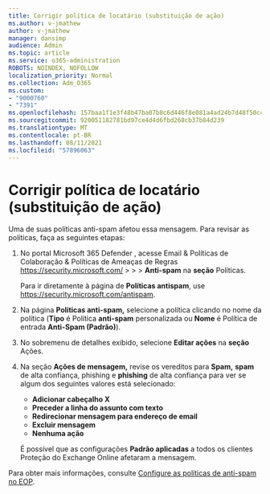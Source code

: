 ```yaml
---
title: Corrigir política de locatário (substituição de ação)
ms.author: v-jmathew
author: v-jmathew
manager: dansimp
audience: Admin
ms.topic: article
ms.service: o365-administration
ROBOTS: NOINDEX, NOFOLLOW
localization_priority: Normal
ms.collection: Adm_O365
ms.custom:
- "9000760"
- "7391"
ms.openlocfilehash: 157baa1f1e3f48b47ba07b8c6d446f8e081a4ad24b7d48f50c4fc5af5518cdd6
ms.sourcegitcommit: 920051182781bd97ce4d4d6fbd268cb37b84d239
ms.translationtype: MT
ms.contentlocale: pt-BR
ms.lasthandoff: 08/11/2021
ms.locfileid: "57896063"
---
```

# <a name="fix-tenant-policy-action-override"></a>Corrigir política de locatário (substituição de ação)

Uma de suas políticas anti-spam afetou essa mensagem. Para revisar as políticas, faça as seguintes etapas:

1. No portal Microsoft 365 Defender , acesse Email & Políticas de Colaboração & Políticas de Ameaças de Regras <https://security.microsoft.com/>  \>  \>  \> **Anti-spam** na **seção** Políticas.

   Para ir diretamente à página de **Políticas antispam**, use <https://security.microsoft.com/antispam>.

2. Na página **Políticas anti-spam,** selecione a política clicando no nome da política (**Tipo** é Política **anti-spam** personalizada ou **Nome** é Política de entrada **Anti-Spam (Padrão)**).
3. No sobremenu de detalhes exibido, selecione **Editar ações** na **seção** Ações.
4. Na seção **Ações de mensagem,** revise os vereditos para **Spam,** **spam** de alta confiança, phishing e **phishing** de alta confiança para ver se algum dos seguintes valores está selecionado: 
   - **Adicionar cabeçalho X**
   - **Preceder a linha do assunto com texto**
   - **Redirecionar mensagem para endereço de email**
   - **Excluir mensagem**
   - **Nenhuma ação**

   É possível que as configurações **Padrão aplicadas** a todos os clientes Proteção do Exchange Online afetaram a mensagem.

Para obter mais informações, consulte [Configure as políticas de anti-spam no EOP](https://docs.microsoft.com/microsoft-365/security/office-365-security/configure-your-spam-filter-policies).
